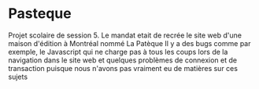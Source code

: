 # Pasteque
Projet scolaire de session 5. Le mandat etait de recrée le site web d'une maison d'édition à Montréal nommé La Patèque
Il y a  des bugs comme par exemple, le Javascript qui ne charge pas à tous les coups lors de la navigation dans le site web et quelques problèmes de connexion et de transaction puisque nous n'avons pas vraiment eu de matières sur ces sujets

